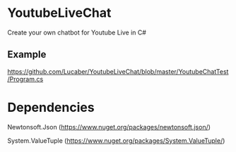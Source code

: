 # YoutubeLiveChat
Create your own chatbot for Youtube Live in C#

## Example
https://github.com/Lucaber/YoutubeLiveChat/blob/master/YoutubeChatTest/Program.cs

# Dependencies
Newtonsoft.Json (https://www.nuget.org/packages/newtonsoft.json/)

System.ValueTuple (https://www.nuget.org/packages/System.ValueTuple/)
